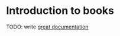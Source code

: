 # Introduction to books

TODO: write [great documentation](http://jacobian.org/writing/great-documentation/what-to-write/)
